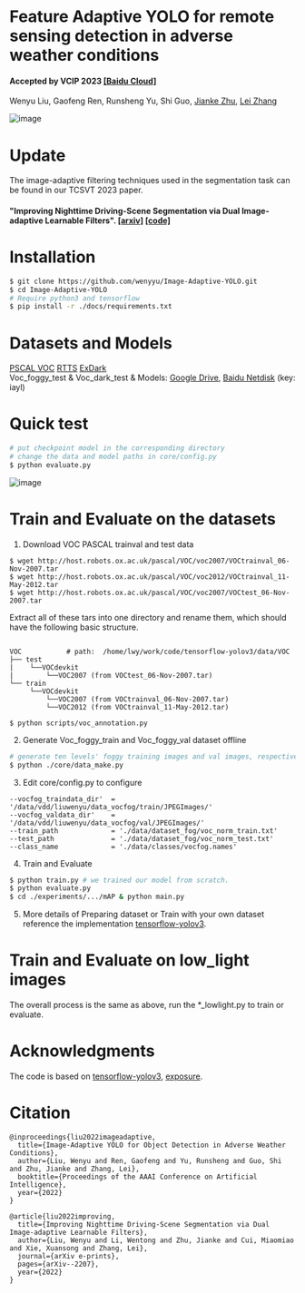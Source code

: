 # Feature Adaptive YOLO for remote sensing detection in adverse weather conditions
####  Accepted by VCIP 2023 [[Baidu Cloud]](https://pan.baidu.com/s/1636ofSq77uXaqAlRjs4HEQ?pwd=70ts) 
Wenyu Liu, Gaofeng Ren, Runsheng Yu, Shi Guo, [Jianke Zhu](https://person.zju.edu.cn/jkzhu/645901.html), [Lei Zhang](https://web.comp.polyu.edu.hk/cslzhang/)
      
![image](https://user-images.githubusercontent.com/24246792/146731560-fa69fe86-fbf8-4a96-8bd8-a500490ec41d.png)
# Update
The image-adaptive filtering techniques used in the segmentation task can be found in our TCSVT 2023 paper.
#### "Improving Nighttime Driving-Scene Segmentation via Dual Image-adaptive Learnable Filters". [[arxiv]](https://arxiv.org/abs/2207.01331) [[code]]( https://github.com/wenyyu/IA-Seg)
# Installation
```bash
$ git clone https://github.com/wenyyu/Image-Adaptive-YOLO.git  
$ cd Image-Adaptive-YOLO  
# Require python3 and tensorflow
$ pip install -r ./docs/requirements.txt
```

# Datasets and Models
[PSCAL VOC](http://host.robots.ox.ac.uk/pascal/VOC/) [RTTS](https://sites.google.com/view/reside-dehaze-datasets/reside-%CE%B2) [ExDark](https://github.com/cs-chan/Exclusively-Dark-Image-Dataset/tree/master/Dataset)  
Voc_foggy_test & Voc_dark_test & Models: [Google Drive](https://drive.google.com/drive/folders/1P0leuiGHH69kVxyNVFuiCdCYXyYquPqM), [Baidu Netdisk](https://pan.baidu.com/s/1GQE_80rEzs0uCrzauHxwdw) (key: iayl)  
# Quick test
```bash  
# put checkpoint model in the corresponding directory 
# change the data and model paths in core/config.py
$ python evaluate.py 
```

![image](https://user-images.githubusercontent.com/24246792/146735760-4fcf7be9-fdd2-4694-8d91-d254144c52eb.png)

# Train and Evaluate on the datasets
1. Download VOC PASCAL trainval and test data
```bashrc
$ wget http://host.robots.ox.ac.uk/pascal/VOC/voc2007/VOCtrainval_06-Nov-2007.tar
$ wget http://host.robots.ox.ac.uk/pascal/VOC/voc2012/VOCtrainval_11-May-2012.tar
$ wget http://host.robots.ox.ac.uk/pascal/VOC/voc2007/VOCtest_06-Nov-2007.tar
```
Extract all of these tars into one directory and rename them, which should have the following basic structure.
```bashrc

VOC           # path:  /home/lwy/work/code/tensorflow-yolov3/data/VOC
├── test
|    └──VOCdevkit
|        └──VOC2007 (from VOCtest_06-Nov-2007.tar)
└── train
     └──VOCdevkit
         └──VOC2007 (from VOCtrainval_06-Nov-2007.tar)
         └──VOC2012 (from VOCtrainval_11-May-2012.tar)
                     
$ python scripts/voc_annotation.py
```
2. Generate Voc_foggy_train and Voc_foggy_val dataset offline
```bash  
# generate ten levels' foggy training images and val images, respectively
$ python ./core/data_make.py 
```

3. Edit core/config.py to configure  
```bashrc
--vocfog_traindata_dir'  = '/data/vdd/liuwenyu/data_vocfog/train/JPEGImages/'
--vocfog_valdata_dir'    = '/data/vdd/liuwenyu/data_vocfog/val/JPEGImages/'
--train_path             = './data/dataset_fog/voc_norm_train.txt'
--test_path              = './data/dataset_fog/voc_norm_test.txt'
--class_name             = './data/classes/vocfog.names'
```
4. Train and Evaluate
```bash  
$ python train.py # we trained our model from scratch.  
$ python evaluate.py   
$ cd ./experiments/.../mAP & python main.py 
``` 
5. More details of Preparing dataset or Train with your own dataset  
   reference the implementation [tensorflow-yolov3](https://github.com/YunYang1994/tensorflow-yolov3).
   
# Train and Evaluate on low_light images
The overall process is the same as above, run the *_lowlight.py to train or evaluate.

# Acknowledgments

The code is based on [tensorflow-yolov3](https://github.com/YunYang1994/tensorflow-yolov3), [exposure](https://github.com/yuanming-hu/exposure).

# Citation

```shell
@inproceedings{liu2022imageadaptive,
  title={Image-Adaptive YOLO for Object Detection in Adverse Weather Conditions},
  author={Liu, Wenyu and Ren, Gaofeng and Yu, Runsheng and Guo, Shi and Zhu, Jianke and Zhang, Lei},
  booktitle={Proceedings of the AAAI Conference on Artificial Intelligence},
  year={2022}
}

@article{liu2022improving,
  title={Improving Nighttime Driving-Scene Segmentation via Dual Image-adaptive Learnable Filters},
  author={Liu, Wenyu and Li, Wentong and Zhu, Jianke and Cui, Miaomiao and Xie, Xuansong and Zhang, Lei},
  journal={arXiv e-prints},
  pages={arXiv--2207},
  year={2022}
}
```
